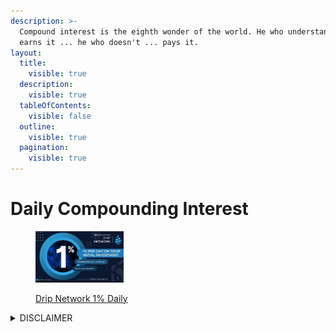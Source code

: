 ```yaml
---
description: >-
  Compound interest is the eighth wonder of the world. He who understands it,
  earns it ... he who doesn't ... pays it.
layout:
  title:
    visible: true
  description:
    visible: true
  tableOfContents:
    visible: false
  outline:
    visible: true
  pagination:
    visible: true
---
```


# Daily Compounding Interest

<div align="left">

<figure><img src="../../../../../.gitbook/assets/20230604_115704.jpg" alt="" width="141"><figcaption><p><a href="../../../../../introduction/decentralize/#drip-network">Drip Network 1% Daily </a></p></figcaption></figure>

</div>



<details>

<summary>DISCLAIMER</summary>

Please note that we are not financial advisors, and the information provided below is intended solely for entertainment purposes in the context of decentralized gaming, blockchain markets, and related services. Any actions or decisions taken based on this information are entirely your responsibility. It is essential to consult a qualified professional for financial advice. While the links provided direct you to original websites, please be aware that clicking on any external links is done at your own risk.

Now, let's dive into the fun!

</details>
